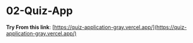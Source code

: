 # 02-Quiz-App
 
**Try From this link**: [https://quiz-application-gray.vercel.app/](https://quiz-application-gray.vercel.app/)
